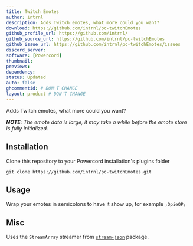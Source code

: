 ```yaml
---
title: Twitch Emotes
author: intrnl
description: Adds Twitch emotes, what more could you want?
download: https://github.com/intrnl/pc-twitchEmotes
github_profile_url: https://github.com/intrnl/
github_source_url: https://github.com/intrnl/pc-twitchEmotes
github_issue_url: https://github.com/intrnl/pc-twitchEmotes/issues
discord_server:
software: [Powercord]
thumbnail:
previews:
dependency:
status: Updated
auto: false
ghcommentid: # DON'T CHANGE
layout: product # DON'T CHANGE
---
```

Adds Twitch emotes, what more could you want?

_**NOTE**: The emote data is large, it may take a while before the emote store is fully initialized._

## Installation

Clone this repository to your Powercord installation's plugins folder

```
git clone https://github.com/intrnl/pc-twitchEmotes.git
```

## Usage

Wrap your emotes in semicolons to have it show up, for example `;OpieOP;`

## Misc

Uses the `StreamArray` streamer from [`stream-json`](https://www.npmjs.com/package/stream-json) package.